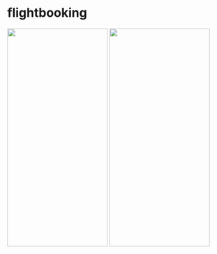 # flightbooking

<img src = "https://user-images.githubusercontent.com/53074799/174822530-173c7587-d74d-4006-ab0f-0ec30d0e36d0.jpg" width="230" height="500">
<img src = "https://user-images.githubusercontent.com/53074799/174822538-0885e25a-7cbf-4b44-8358-23b984027db9.jpg" width="230" height="500">
